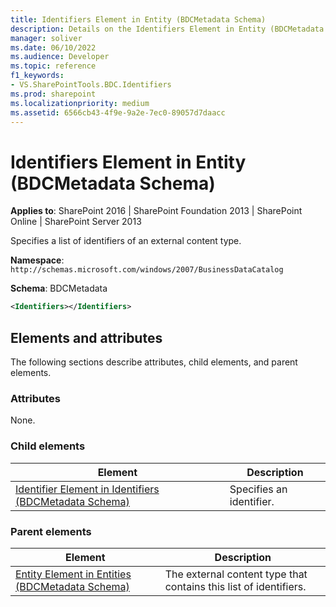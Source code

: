 ```yaml
---
title: Identifiers Element in Entity (BDCMetadata Schema)
description: Details on the Identifiers Element in Entity (BDCMetadata Schema)
manager: soliver
ms.date: 06/10/2022
ms.audience: Developer
ms.topic: reference
f1_keywords:
- VS.SharePointTools.BDC.Identifiers
ms.prod: sharepoint
ms.localizationpriority: medium
ms.assetid: 6566cb43-4f9e-9a2e-7ec0-89057d7daacc
---
```


# Identifiers Element in Entity (BDCMetadata Schema)

**Applies to**: SharePoint 2016 | SharePoint Foundation 2013 | SharePoint Online | SharePoint Server 2013

Specifies a list of identifiers of an external content type.

**Namespace**: `http://schemas.microsoft.com/windows/2007/BusinessDataCatalog`

**Schema**: BDCMetadata

```XML
<Identifiers></Identifiers>
```

## Elements and attributes

The following sections describe attributes, child elements, and parent elements.

### Attributes

None.

### Child elements

| Element | Description |
| --- | --- |
| [Identifier Element in Identifiers (BDCMetadata Schema)](identifier-element-in-identifiers-bdcmetadata-schema.md) | Specifies an identifier. |

### Parent elements

| Element | Description |
| --- | --- |
| [Entity Element in Entities (BDCMetadata Schema)](entity-element-in-entities-bdcmetadata-schema.md) | The external content type that contains this list of identifiers. |








